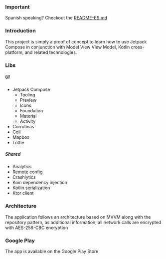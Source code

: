### Important

Spanish speaking? Checkout
the [README-ES.md](https://github.com/sergiocasero/badajoz_en_tu_bolsillo_mpp/blob/main/README_ES.md)

### Introduction

This project is simply a proof of concept to learn how to use Jetpack Compose in conjunction with Model View View Model,
Kotlin cross-platform, and related technologies.

### Libs

##### UI

* Jetpack Compose
    * Tooling
    * Preview
    * Icons
    * Foundation
    * Material
    * Activity
* Corrutinas
* Coil
* Mapbox
* Lottie

##### Shared

* Analytics
* Remote config
* Crashlytics
* Koin dependency injection
* Kotlin serialization
* Ktor client

### Architecture

The application follows an architecture based on MVVM along with the repository pattern, as additional information, all
network calls are encrypted with AES-256-CBC encryption

### Google Play

The app is available on the Google Play Store
